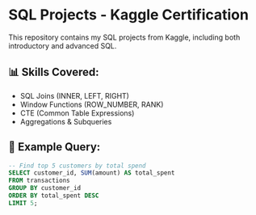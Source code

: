 # SQL Projects - Kaggle Certification

This repository contains my SQL projects from Kaggle, including both introductory and advanced SQL.

## 📊 Skills Covered:
- SQL Joins (INNER, LEFT, RIGHT)
- Window Functions (ROW_NUMBER, RANK)
- CTE (Common Table Expressions)
- Aggregations & Subqueries

## 📘 Example Query:
```sql
-- Find top 5 customers by total spend
SELECT customer_id, SUM(amount) AS total_spent
FROM transactions
GROUP BY customer_id
ORDER BY total_spent DESC
LIMIT 5;

